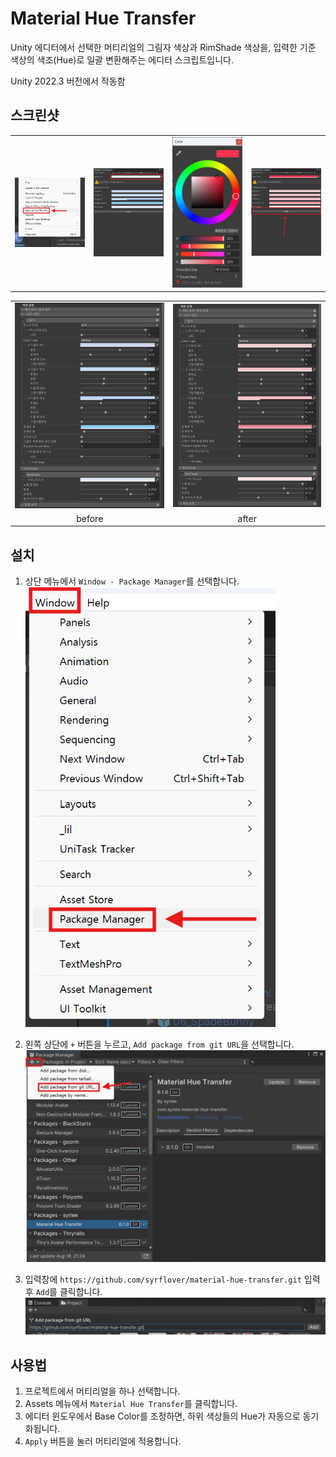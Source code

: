 # Material Hue Transfer

Unity 에디터에서 선택한 머티리얼의 그림자 색상과 RimShade 색상을, 입력한 기준 색상의 색조(Hue)로 일괄 변환해주는 에디터 스크립트입니다.

Unity 2022.3 버전에서 작동함

## 스크린샷

<table>
    <tr>
        <td align="center">
            <img src="images/1.png" width="300px" />
        </td>
        <td align="center">
            <img src="images/2.png" width="300px" />
        </td>
        <td align="center">
            <img src="images/3.png" width="300px" />
        </td>
        <td align="center">
            <img src="images/4.png" width="300px" />
        </td>
    </tr>
</table>

<table>
    <tr>
        <td align="center">
            <img src="images/before.png" width="300px" />
        </td>
        <td align="center">
            <img src="images/after.png" width="300px" />
        </td>
    </tr>
    <tr>
        <td align="center">before</td>
        <td align="center">after</td>
    </tr>
</table>

## 설치

1. 상단 메뉴에서 `Window - Package Manager`를 선택합니다.
   <img src="images/5.png" width="400px" />

2. 왼쪽 상단에 `+` 버튼을 누르고, `Add package from git URL`을 선택합니다.
   <img src="images/6.png" width="700px" />

3. 입력창에 `https://github.com/syrflover/material-hue-transfer.git` 입력 후 `Add`를 클릭합니다.
   <img src="images/7.png" width="700px" />

## 사용법

1. 프로젝트에서 머티리얼을 하나 선택합니다.
2. Assets 메뉴에서 `Material Hue Transfer`를 클릭합니다.
3. 에디터 윈도우에서 Base Color를 조정하면, 하위 색상들의 Hue가 자동으로 동기화됩니다.
4. `Apply` 버튼을 눌러 머티리얼에 적용합니다.
